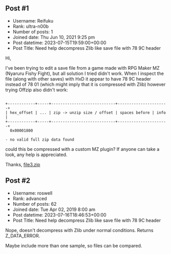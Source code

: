 ## Post #1
- Username: Reifuku
- Rank: ultra-n00b
- Number of posts: 1
- Joined date: Thu Jun 10, 2021 9:25 pm
- Post datetime: 2023-07-15T19:59:00+00:00
- Post Title: Need help decompress Zlib like save file with 78 9C header

Hi,

I've been trying to edit a save file from a game made with RPG Maker MZ (Nyaruru Fishy Fight), but all solution I tried didn't work.
When I inspect the file (along with other saves) with HxD it appear to have 78 9C header instead of 78 01 (which might imply that it is compressed with Zlib) however trying Offzip also didn't work:

```

+------------+-----+----------------------------+----------------------+
| hex_offset | ... | zip -> unzip size / offset | spaces before | info |
+------------+-----+----------------------------+----------------------+
  0x00001800

- no valid full zip data found
```


could this be compressed with a custom MZ plugin?
If anyone can take a look, any help is appreciated. 

Thanks,
[file3.zip](https://xentaxbackup.github.io/file/24076_file3.zip)
## Post #2
- Username: roswell
- Rank: advanced
- Number of posts: 62
- Joined date: Tue Apr 02, 2019 8:00 am
- Post datetime: 2023-07-16T18:46:53+00:00
- Post Title: Need help decompress Zlib like save file with 78 9C header

Nope, doesn't decompress with Zlib under normal conditions.  Returns Z_DATA_ERROR.

Maybe include more than one sample, so files can be compared.
